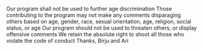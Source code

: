 Our program shall not be used to further age discrimination
Those contributing to the program may not make any comments disparaging others based on age, gender, race, sexual orientation, age, religion, social status, or age
Our program should not be used to threaten others, or display offensive comments
We retain the absolute right to shoot all those who violate the code of conduct
Thanks,
Birju and Ari
